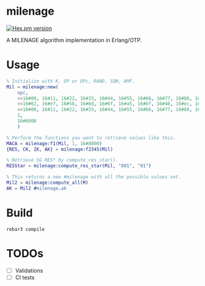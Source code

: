 # milenage

[![Hex.pm version](https://img.shields.io/hexpm/v/milenage.svg)](https://hex.pm/packages/milenage)

A MILENAGE algorithm implementation in Erlang/OTP.

# Usage

```erlang
% Initialize with K, OP or OPc, RAND, SQN, AMF. 
Mil = milenage:new(
    opc, 
    <<16#00, 16#11, 16#22, 16#33, 16#44, 16#55, 16#66, 16#77, 16#88, 16#99, 16#aa, 16#bb, 16#cc, 16#dd, 16#ee, 16#ff>>,
    <<16#62, 16#e7, 16#5b, 16#8d, 16#6f, 16#a5, 16#bf, 16#46, 16#ec, 16#87, 16#a9, 16#27, 16#6f, 16#9d, 16#f5, 16#4d>>,
    <<16#00, 16#11, 16#22, 16#33, 16#44, 16#55, 16#66, 16#77, 16#88, 16#99, 16#aa, 16#bb, 16#cc, 16#dd, 16#ee, 16#ff>>,
    1,
    16#8000
    )

% Perform the functions you want to retrieve values like this.
MACA = milenage:f1(Mil, 1, 16#8000)
{RES, CK, IK, AK} = milenage:f2345(Mil)

% Retrieve 5G RES* by compute_res_star().
RESStar = milenage:compute_res_star(Mil, "001", "01")

% This returns a new #milenage with all the possible values set.
Mil2 = milenage:compute_all(M)
AK = Mil2 #milenage.ak
```

# Build

```
rebar3 compile
```

# TODOs

- [ ] Validations
- [ ] CI tests
